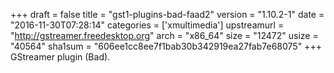 +++
draft = false
title = "gst1-plugins-bad-faad2"
version = "1.10.2-1"
date = "2016-11-30T07:28:14"
categories = ['xmultimedia']
upstreamurl = "http://gstreamer.freedesktop.org"
arch = "x86_64"
size = "12472"
usize = "40564"
sha1sum = "606ee1cc8ee7f1bab30b342919ea27fab7e68075"
+++
GStreamer plugin (Bad).